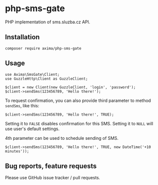 # php-sms-gate
PHP implementation of sms.sluzba.cz API.

## Installation

	composer require axima/php-sms-gate

## Usage

	use Axima\SmsGate\Client;
	use GuzzleHttp\Client as GuzzleClient;
	
	$client = new Client(new GuzzleClient, 'login', 'password');
	$client->sendSms(123456789, 'Hello there!');
	
To request confirmation, you can also provide third parameter to method `sendSms`, like this:

	$client->sendSms(123456789, 'Hello there!', TRUE);
	
Setting it to `FALSE` disables confirmation for this SMS. Setting it to `NULL` will use user's default settings.

4th parameter can be used to schedule sending of SMS.

	$client->sendSms(123456789, 'Hello there!', TRUE, new DateTime('+10 minutes'));
	
## Bug reports, feature requests

Please use GitHub issue tracker / pull requests.
